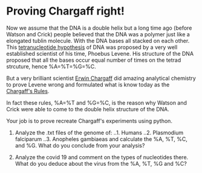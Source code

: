 # Proving Chargaff right!
Now we assume that the DNA is a double helix but a long time ago (before Watson and Crick) people believed that the DNA was a polymer just like a elongated tublin molecule. With the DNA bases all stacked on each other. This [tetranucleotide hypothesis](https://www.mun.ca/biology/scarr/Tetranucleotide_Hypothesis.html) of DNA was proposed by a very well established scientist of his time, Phoebus Levene. His structure of the DNA proposed that all the bases occur equal number of times on the tetrad strcuture, hence %A=%T=%G=%C. 

But a very brilliant scientist [Erwin Chargaff](https://en.wikipedia.org/wiki/Erwin_Chargaff) did amazing analytical chemistry to prove Levene wrong and formulated what is know today as the [Chargaff's Rules](https://en.wikipedia.org/wiki/Chargaff%27s_rules). 


In fact these rules, %A=%T and %G=%C, is the reason why Watson and Crick were able to come to the double helix structure of the DNA. 

Your job is to prove recreate Chargaff's experiments using python. 

1. Analyze the .txt files of the genome of:
..1. Humans
..2. Plasmodium falciparum 
..3. Anopheles gambiaeas 
and calculate the %A, %T, %C, and %G. 
What do you conclude from your analysis? 

2. Analyze the covid 19 and comment on the types of nucleotides there. What do you deduce about the virus from the %A, %T, %G and %C? 
